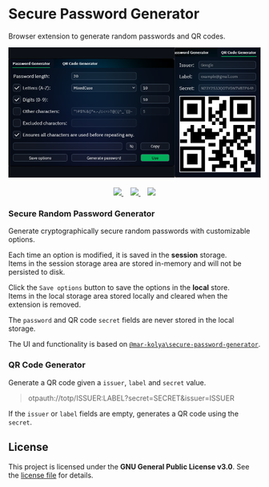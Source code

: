 # Secure Password Generator

Browser extension to generate random passwords and QR codes.

<p align="center">
  <img alt="Preview" src="assets/preview.webp"/> <br/> <br/>
  <a alt="Firefox Add-ons" href="https://addons.mozilla.org/addon/secure-password-generator-2">
    <img src="https://img.shields.io/badge/Firefox Add--ons-orange.svg?style=for-the-badge"/>
  </a>⠀
    <a alt="Chrome Web Store" href="https://chrome.google.com/webstore/detail/kmekigbemdeoedipbfgjhmaodbgfhidc">
    <img src="https://img.shields.io/badge/Chrome Web Store-red.svg?style=for-the-badge"/>
  </a>⠀
    <a alt="Donate via PayPal" href="https://www.paypal.com/donate/?hosted_button_id=DNFCXHF8NF32Y">
    <img src="https://img.shields.io/badge/Donate-PayPal-blue.svg?style=for-the-badge"/>
  </a>
</p>

### Secure Random Password Generator

Generate cryptographically secure random passwords with customizable options.

Each time an option is modified, it is saved in the **session** storage. \
Items in the session storage area are stored in-memory and will not be persisted to disk.

Click the `Save options` button to save the options in the **local** store. \
Items in the local storage area stored locally and cleared when the extension is removed.

The `password` and QR code `secret` fields are never stored in the local storage.

The UI and functionality is based on [`@mar-kolya\secure-password-generator`][spg].

### QR Code Generator

Generate a QR code given a `issuer`, `label` and `secret` value.

> otpauth://totp/ISSUER:LABEL?secret=SECRET&issuer=ISSUER

If the `issuer` or `label` fields are empty, generates a QR code using the `secret`.

## License

This project is licensed under the **GNU General Public License v3.0**.
See the [license file](LICENSE) for details.

<!-- Reference Links -->
[spg]: https://github.com/mar-kolya/secure-password-generator

